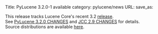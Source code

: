 Title: PyLucene 3.2.0-1 available
category: pylucene/news
URL: 
save_as: 

This release tracks Lucene Core's recent 3.2 <a href="https://lucene.apache.org/java/docs/index.html#4+June+2011+-+Lucene+Core+3.2">release</a>.<br/>
See <a href="https://svn.apache.org/repos/asf/lucene/pylucene/tags/pylucene_3_2_0/CHANGES">PyLucene 3.2.0 CHANGES</a> and <a href="https://svn.apache.org/repos/asf/lucene/pylucene/trunk/jcc/CHANGES">JCC 2.9 CHANGES</a> for details.<br/>
Source distributions are available <a href="https://archive.apache.org/dist/lucene/pylucene/">here</a>.


